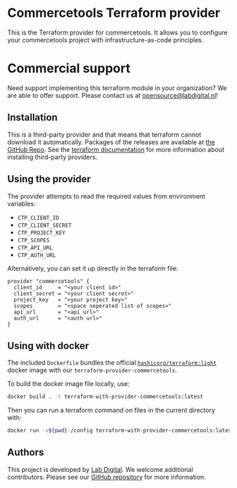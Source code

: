 # Commercetools Terraform provider
This is the Terraform provider for commercetools. It allows you to configure your
commercetools project with infrastructure-as-code principles.


# Commercial support
Need support implementing this terraform module in your organization? We are able to offer support. Please contact us at [opensource@labdigital.nl](opensource@labdigital.nl)!


## Installation
This is a third-party provider and that means that terraform cannot download it automatically. Packages of the releases are available at [the GitHub Repo](https://github.com/labd/terraform-provider-commercetools/releases). See the [terraform documentation](https://www.terraform.io/docs/configuration/providers.html#third-party-plugins) for more information about installing third-party providers.


## Using the provider
The provider attempts to read the required values from environment variables:
- `CTP_CLIENT_ID`
- `CTP_CLIENT_SECRET`
- `CTP_PROJECT_KEY`
- `CTP_SCOPES`
- `CTP_API_URL`
- `CTP_AUTH_URL`

Alternatively, you can set it up directly in the terraform file:

```hcl
provider "commercetools" {
  client_id     = "<your client id>"
  client_secret = "<your client secret>"
  project_key   = "<your project key>"
  scopes        = "<space seperated list of scopes>"
  api_url       = "<api url>"
  auth_url      = "<auth url>"
}
```

## Using with docker

The included `Dockerfile` bundles the official  [`hashicorp/terraform:light`](https://hub.docker.com/r/hashicorp/terraform/) docker image with
our `terraform-provider-commercetools`.

To build the docker image file locally, use:
```sh
docker build . -t terraform-with-provider-commercetools:latest
```
Then you can run a terraform command on files in the current directory with:
```sh
docker run -v${pwd}:/config terraform-with-provider-commercetools:latest <CMD>
```

## Authors
This project is developed by [Lab Digital](https://www.labdigital.nl). We
welcome additional contributors. Please see our
[GitHub repository](https://github.com/labd/terraform-provider-commercetools)
for more information.
